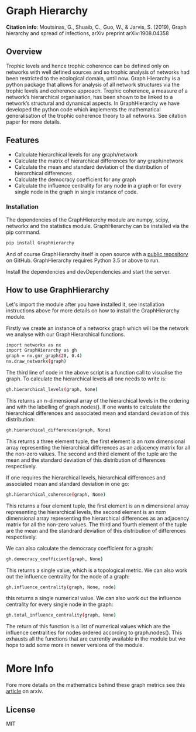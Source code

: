 # Graph Hierarchy

**Citation info**:  Moutsinas, G., Shuaib, C., Guo, W., & Jarvis, S. (2019), Graph hierarchy and spread of infections, arXiv preprint arXiv:1908.04358

## Overview
Trophic levels and hence trophic coherence can be defined only on networks with well defined sources and so trophic analysis of networks had been restricted to the ecological domain, until now. Graph Hierarchy is a python package that allows for analysis of all network structures via the trophic levels and coherence approach.  Trophic coherence, a measure of a network’s hierarchical organisation, has been shown to be linked to a network’s structural and dynamical aspects. In GraphHierarchy we have developed the python code which implements the mathematical generalisation of the trophic coherence theory to all networks. See citation paper for more details. 

## Features
  - Calculate hierarchical levels for any graph/network
  - Calculate the matrix of hierarchical differences for any graph/network
  - Calculate the mean and standard deviation of the distribution of hierarchical differences 
  - Calculate the democracy coefficient for any graph
  - Calculate the influence centrality for any node in a graph or for every single node in the graph in single instance of code.


### Installation

The dependencies of the GraphHierarchy module are numpy, scipy, networkx and the statistics module. GraphHierarchy can be installed via the pip command.

```sh
pip install GraphHierarchy
```
And of course GraphHierarchy itself is open source with a [public repository] on GitHub. GraphHierarchy requires Python 3.5 or above to run. 

Install the dependencies and devDependencies and start the server.

## How to use GraphHierarchy

Let's import the module after you have installed it, see installation instructions above for more details on how to install the GraphHierarchy module.

Firstly we create an instance of a networkx graph which will be the network we analyse with our GraphHierarchical functions.

```sh
import networkx as nx
import GraphHierarchy as gh
graph = nx.gnr_graph(20, 0.4)
nx.draw_networkx(graph)
```
The third line of code in the above script is a function call to visualise the graph. To calculate the hierarchical levels all one needs to write is:

```sh
gh.hierarchical_levels(graph, None)
```
This returns an n-dimensional array of the hierarchical levels in the ordering and with the labelling of graph.nodes(). If one wants to calculate the hierarchical differences and associated mean and standard deviation of this distribution:

```sh
gh.hierarchical_differences(graph, None)
```

This returns a three element tuple, the first element is an nxm dimensional array representing the hierarchical differences as an adjacency matrix for all the non-zero values. The second and third element of the tuple are the mean and the standard deviation of this distribution of differences respectively. 

If one requires the hierarchical levels, hierarchical differences and associated mean and standard deviation in one go:

```sh
gh.hierarchical_coherence(graph, None)
```

This returns a four element tuple, the first element is an n dimensional array representing the hierarchical levels, the second element is an nxm dimensional array representing the hierarchical differences as an adjacency matrix for all the non-zero values. The third and fourth element of the tuple are the mean and the standrard deviation of this distribution of differences respectively. 

We can also calculate the democracy coefficient for a graph:

```sh
gh.democracy_coefficient(graph, None)
```

This returns a single value, which is a topological metric. We can also work out the influence centrality for the node of a graph:

```sh
gh.influence_centrality(graph, None, node)
```
this returns a single numerical value. We can also work out the influence centrality for every single node in the graph:

```sh
gh.total_influence_centrality(graph, None)
```

The return of this function is a list of numerical values which are the influence centralities for nodes ordered according to graph.nodes(). This exhausts all the functions that are currently available in the module but we hope to add some more in newer versions of the module. 


# More Info
Fore more details on the mathematics behind these graph metrics see this [article] on arxiv. 

License
----

MIT

[article]: <https://arxiv.org/abs/1908.04358>
[public repository]: <https://github.com/shuaib7860/GraphHierarchy>
